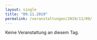 ```yaml
---
layout: single
title: "09.11.2019"
permalink: /veranstaltungen/2019/11/09/
---
```


Keine Veranstaltung an diesem Tag.
